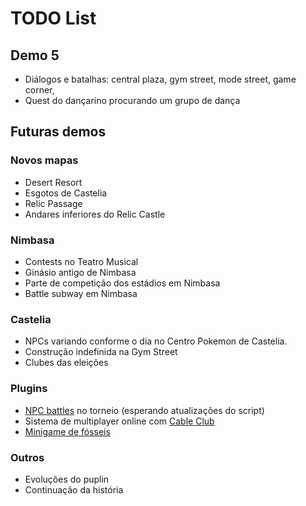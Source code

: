 # TODO List

## Demo 5

* Diálogos e batalhas: central plaza, gym street, mode street, game corner,
* Quest do dançarino procurando um grupo de dança

## Futuras demos

### Novos mapas

* Desert Resort
* Esgotos de Castelia
* Relic Passage
* Andares inferiores do Relic Castle

### Nimbasa

* Contests no Teatro Musical
* Ginásio antigo de Nimbasa
* Parte de competição dos estádios em Nimbasa
* Battle subway em Nimbasa

### Castelia

* NPCs variando conforme o dia no Centro Pokemon de Castelia.
* Construção indefinida na Gym Street
* Clubes das eleições

### Plugins

* [NPC battles](https://reliccastle.com/resources/321/) no torneio (esperando atualizações do script)
* Sistema de multiplayer online com [Cable Club](https://reliccastle.com/resources/640/)
* [Minigame de fósseis](https://essentialsdocs.fandom.com/wiki/Mining_mini-game)

### Outros

* Evoluções do puplin
* Continuação da história
